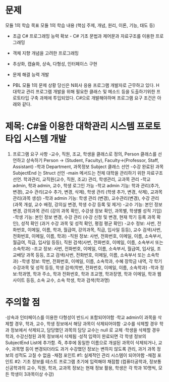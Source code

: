# 문제

모듈 1의 학습 목표 모듈 1의 학습 내용
(핵심 주제, 개념, 원리, 이론, 기능, 태도 등)

- 초급 C# 프로그래밍 능력 확보 - C# 기초 문법과 제어문과 자료구조를 이용한 프로그래밍
- 객체 지향 개념을 고려한 프로그래밍
- 추상화, 캡슐화, 상속, 다형성, 인터페이스 구현
- 문제 해결 능력 개발


- PBL 모듈 1의 문제 상황
당신은 N회사 응용 프로그램 개발자로 근무하고 있다. H 대학교 관리 프로그램 개발을 위해 필요한
클래스 및 메소드 등을 도출하기위한 프로토타입 구축 과제에 투입되었다. C#으로 개발해야하며 프로그램 요구 조건은 아래와 같다.

# 제목: C#을 이용한 대학관리 시스템 프로토타입 시스템 개발
1. 프로그램 요구 사항
 -교수, 직원, 조교, 학생을 클래스로 정의, Person 클래스를 선언하고 상속하기
 Person -> (Student, Faculty), Faculty->(Professor, Staff, Assistant)
 -학과 Department, 과목정보 Subject 클래스 선언
 -수강 완료된 과목 SubjectEnd 는 Struct 선언 
 -main 메서드는 전체 대학을 관리하기 위한 자료구조 선언.
 학과관리, 교직원(교수, 직원, 조교) 관리, 학생관리, 교과목 관리 
 -학교 admin, 학과 admin, 교수, 학생 로그인 가능
 -학교 admin 기능: 학과 관리(추가, 변경), 교수 관리(교수 추가, 변경, 삭제), 학생 관리 (학생 추가, 변경, 삭제), 교과목 관리(과목 생성)
 -학과 admin 기능: 학생 관리 (변경), 교수관리(변경), 수강 관리 (과목 개설, 교수 배정, 강의실 변경, 학생 수강 등록 및 제거)
 -교수 기능: 본인 정보 변경, 강의과목 관리 (강의 과목 확인, 수강생 정보 확인, 과목별, 학생별 성적 기입)
 -학생 기능: 본인 정보 변경, 수강 관리 (수강 신청 및 변경, 현재 학기 등록 과목 확인), 성적 확인 (과거 수강 과목 및 성적 확인, 평점 평균 확인)
 -교수 정보: 사번, 전화번호, 이메일, 이름, 학과, 월급여, 강의과목, 직급, 입사일 등등), 교수 검색(사번, 전화번호, 이메일, 이름, 학과)
 -직원 정보: 사번, 전화번호, 이메일, 이름, 소속부서, 월급여, 직급, 입사일 등등), 직원 검색(사번, 전화번호, 이메일, 이름, 소속부서 또는 소속학과)
 -조교 정보: 사번, 전화번호, 이메일, 이름, 소속부서, 월급여, 입사일, 조교배당 과목 등등, 조교 검색(사번, 전화번호, 이메일, 이름, 소속부서 또는 소속학과)
 -학생 정보: 학번, 전화번호, 이메일, 이름, 소속학과, 수혜 장학금 내역, 각 학기 수강과목 및 성적 등등, 학생 검색(학번, 전화번호, 이메일, 이름, 소속학과)
 -학과 정보:학과명, 학과 주소, 학과 전화번호, 학과 조교명, 학과장명, 학과 이메일, 학과 웹사이트 등등, 소속 교수, 소속 학생, 학과 검색(학과명) 
 
 
 # 주의할 점
 ·상속과 인터페이스를 이용한 다형성이 반드시 포함되어야함
 ·학교 admin이 과목을 삭제할 경우, 학과, 교수, 학생 정보에서 해당 과목이 삭제되어야함
 ·교수를 삭제할 경우 학과 정보에서 삭제되고, 담당했던 과목의 담당 교수는 null 로 교체
 ·학생을 삭제할 경우 학과, 수강신청된 과목 정보에서 삭제됨
 ·성적 입력이 완료되면 각 학생 정보의 SubjectEnd List에 추가함. 즉, 추후에 동일한 이름으로 
개설된 과목이 삭제되거나, 교수, 과목명 등이 변경되더라도 과거 수강했던 정보는 변하지 않도록 관리, 과거 과목 정보의 성적도 고칠 수 없음
 -채점 포인트 #1: 실제적인 관리 시스템이 되어야함
 -채점 포인트 #2: 기초 정보를 테스트 프로그램 초기에 입력해야 채점함 (컴퓨터공학과, 정보통신공학과의 교수, 
 직원, 학과, 교과목 정보는 현재 정보 활용, 학생은 각 학과 10명씩, 모든 학생이 3과목이상 수강)
